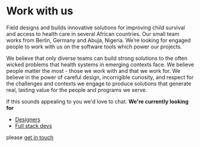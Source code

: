 # Work with us

Field designs and builds innovative solutions for improving child survival and access to health care in several African countries. Our small team works from Berlin, Germany and Abuja, Nigeria. We’re looking for engaged people to work with us on the software tools which power our projects. 

We believe that only diverse teams can build strong solutions to the often wicked problems that health systems in emerging contexts face. We believe people matter the most - those we work with and that we work for. We believe in the power of careful design, incorrigible curiosity, and respect for the challenges and contexts we engage to produce solutions that generate real, lasting value for the people and programs we serve.

If this sounds appealing to you we'd love to chat. **We're currently looking for**

* [Designers](designer.md)
* [Full stack devs](fullstack_js.md)

please [get in touch](mailto:info@field.partners)
